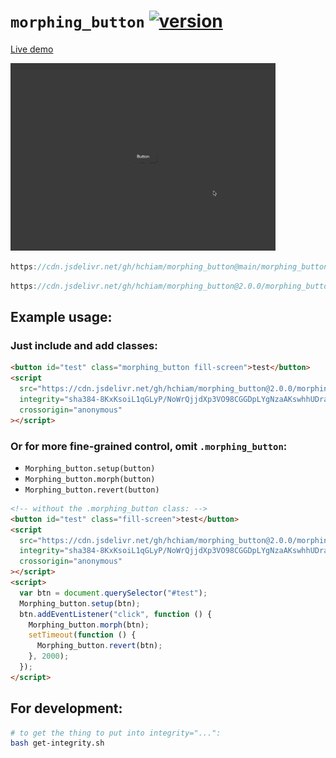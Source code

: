 # `morphing_button` [![version](https://img.shields.io/github/release/hchiam/morphing_button)](https://github.com/hchiam/morphing_button/releases)

[Live demo](https://codepen.io/hchiam/pen/BaQNXom)

[<img src="demo.gif" height="300">](https://codepen.io/hchiam/pen/BaQNXom)

```js
https://cdn.jsdelivr.net/gh/hchiam/morphing_button@main/morphing_button.js
```

```js
https://cdn.jsdelivr.net/gh/hchiam/morphing_button@2.0.0/morphing_button.js
```

## Example usage:

### Just include and add classes:

```html
<button id="test" class="morphing_button fill-screen">test</button>
<script
  src="https://cdn.jsdelivr.net/gh/hchiam/morphing_button@2.0.0/morphing_button.js"
  integrity="sha384-8KxKsoiL1qGLyP/NoWrQjjdXp3VO98CGGDpLYgNzaAKswhhUDrad981WsRkYluRA"
  crossorigin="anonymous"
></script>
```

### Or for more fine-grained control, omit `.morphing_button`:

- `Morphing_button.setup(button)`
- `Morphing_button.morph(button)`
- `Morphing_button.revert(button)`

```html
<!-- without the .morphing_button class: -->
<button id="test" class="fill-screen">test</button>
<script
  src="https://cdn.jsdelivr.net/gh/hchiam/morphing_button@2.0.0/morphing_button.js"
  integrity="sha384-8KxKsoiL1qGLyP/NoWrQjjdXp3VO98CGGDpLYgNzaAKswhhUDrad981WsRkYluRA"
  crossorigin="anonymous"
></script>
<script>
  var btn = document.querySelector("#test");
  Morphing_button.setup(btn);
  btn.addEventListener("click", function () {
    Morphing_button.morph(btn);
    setTimeout(function () {
      Morphing_button.revert(btn);
    }, 2000);
  });
</script>
```

## For development:

```bash
# to get the thing to put into integrity="...":
bash get-integrity.sh
```

